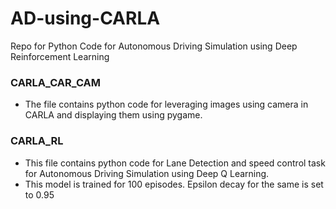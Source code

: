 # AD-using-CARLA
Repo for Python Code for Autonomous Driving Simulation using Deep Reinforcement Learning

### CARLA_CAR_CAM
- The file contains python code for leveraging images using camera in CARLA and displaying them using pygame. 

### CARLA_RL
- This file contains python code for Lane Detection and speed control task for Autonomous Driving Simulation using Deep Q Learning. 
- This model is trained for 100 episodes. Epsilon decay for the same is set to 0.95 
